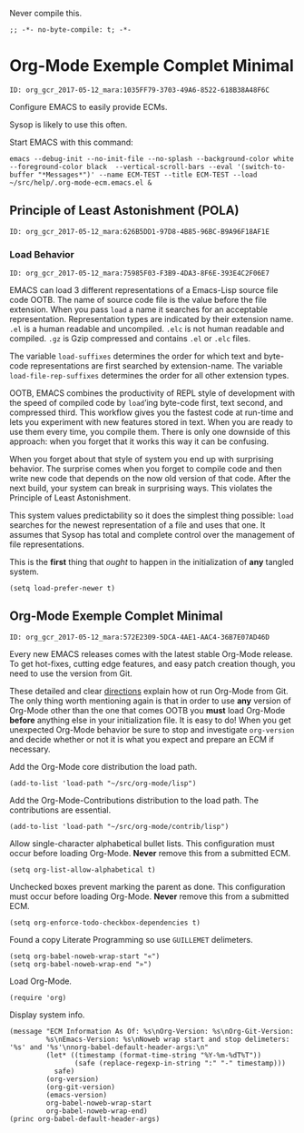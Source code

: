 Never compile this.

```emacs-lisp
;; -*- no-byte-compile: t; -*-
```


# Org-Mode Exemple Complet Minimal

    ID: org_gcr_2017-05-12_mara:1035FF79-3703-49A6-8522-618B38A48F6C

Configure EMACS to easily provide ECMs.

Sysop is likely to use this often.

Start EMACS with this command:

    emacs --debug-init --no-init-file --no-splash --background-color white --foreground-color black  --vertical-scroll-bars --eval '(switch-to-buffer "*Messages*")' --name ECM-TEST --title ECM-TEST --load ~/src/help/.org-mode-ecm.emacs.el &


## Principle of Least Astonishment (POLA)

    ID: org_gcr_2017-05-12_mara:626B5DD1-97D8-4B85-96BC-B9A96F18AF1E


### Load Behavior

    ID: org_gcr_2017-05-12_mara:75985F03-F3B9-4DA3-8F6E-393E4C2F06E7

EMACS can load 3 different representations of a Emacs-Lisp source file code OOTB. The name of source code file is the value before the file extension. When you pass `load` a name it searches for an acceptable representation. Representation types are indicated by their extension name. `.el` is a human readable and uncompiled. `.elc` is not human readable and compiled. `.gz` is Gzip compressed and contains `.el` or `.elc` files.

The variable `load-suffixes` determines the order for which text and byte-code representations are first searched by extension-name. The variable `load-file-rep-suffixes` determines the order for all other extension types.

OOTB, EMACS combines the productivity of REPL style of development with the speed of compiled code by `load`&rsquo;ing byte-code first, text second, and compressed third. This workflow gives you the fastest code at run-time and lets you experiment with new features stored in text. When you are ready to use them every time, you compile them. There is only one downside of this approach: when you forget that it works this way it can be confusing.

When you forget about that style of system you end up with surprising behavior. The surprise comes when you forget to compile code and then write new code that depends on the now old version of that code. After the next build, your system can break in surprising ways. This violates the Principle of Least Astonishment.

This system values predictability so it does the simplest thing possible: `load` searches for the newest representation of a file and uses that one. It assumes that Sysop has total and complete control over the management of file representations.

This is the **first** thing that *ought* to happen in the initialization of **any** tangled system.

```emacs-lisp
(setq load-prefer-newer t)
```


## Org-Mode Exemple Complet Minimal

    ID: org_gcr_2017-05-12_mara:572E2309-5DCA-4AE1-AAC4-36B7E07AD46D

Every new EMACS releases comes with the latest stable Org-Mode release. To get hot-fixes, cutting edge features, and easy patch creation though, you need to use the version from Git.

These detailed and clear [directions](http://orgmode.org/manual/Installation.html) explain how ot run Org-Mode from Git. The only thing worth mentioning again is that in order to use **any** version of Org-Mode other than the one that comes OOTB you **must** load Org-Mode **before** anything else in your initialization file. It is easy to do! When you get unexpected Org-Mode behavior be sure to stop and investigate `org-version` and decide whether or not it is what you expect and prepare an ECM if necessary.

Add the Org-Mode core distribution the load path.

```emacs-lisp
(add-to-list 'load-path "~/src/org-mode/lisp")
```

Add the Org-Mode-Contributions distribution to the load path. The contributions are essential.

```emacs-lisp
(add-to-list 'load-path "~/src/org-mode/contrib/lisp")
```

Allow single-character alphabetical bullet lists. This configuration must occur before loading Org-Mode. **Never** remove this from a submitted ECM.

```emacs-lisp
(setq org-list-allow-alphabetical t)
```

Unchecked boxes prevent marking the parent as done. This configuration must occur before loading Org-Mode. **Never** remove this from a submitted ECM.

```emacs-lisp
(setq org-enforce-todo-checkbox-dependencies t)
```

Found a copy <span class="underline">Literate Programming</span> so use `GUILLEMET` delimeters.

```emacs-lisp
(setq org-babel-noweb-wrap-start "«")
(setq org-babel-noweb-wrap-end "»")
```

Load Org-Mode.

```emacs-lisp
(require 'org)
```

Display system info.

```emacs-lisp
(message "ECM Information As Of: %s\nOrg-Version: %s\nOrg-Git-Version:
         %s\nEmacs-Version: %s\nNoweb wrap start and stop delimeters: '%s' and '%s'\nnorg-babel-default-header-args:\n"
         (let* ((timestamp (format-time-string "%Y-%m-%dT%T"))
                (safe (replace-regexp-in-string ":" "-" timestamp)))
           safe)
         (org-version)
         (org-git-version)
         (emacs-version)
         org-babel-noweb-wrap-start
         org-babel-noweb-wrap-end)
(princ org-babel-default-header-args)
```
